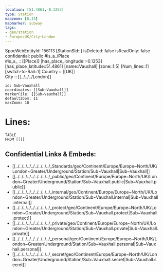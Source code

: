```yaml
---
location: [51.4861,-0.1253] 
type: Station 
mapzoom: [8,15] 
mapmarker: subway 
tags:
- geo/station
- Europe/UK/City~London
---
```

SpocWebEntityId: 156113
[StationSId::] 
isDeleted: false
isReadOnly: false
confidential: public
#is_a_/Place  
#is_a_ :: [[Place]] 
[has_place_longitude::-0.1253] 
[has_place_latitude::51.4861] 
[name::Vauxhall] 
[zone::1.5] 
[Num_lines::1] 
[switch-to-Rail::1] 
Country :: [[UK]]  
City :: [[../../../London]]  


```leaflet
id: Sub~Vauxhall
coordinates: [[Sub~Vauxhall]] 
markerFile: [[Sub~Vauxhall]] 
defaultZoom: 11 
maxZoom: 18
```


# Lines: 
```dataview
TABLE 
FROM [[]] 
```

## Confidential Links & Embeds: 
- [[../../../../../../../../../_Standards/geo/Continent/Europe/Europe~North/UK/London~Greater/Underground/Station/Sub~Vauxhall|Sub~Vauxhall]] 
- [[../../../../../../../../../_public/geo/Continent/Europe/Europe~North/UK/London~Greater/Underground/Station/Sub~Vauxhall.public|Sub~Vauxhall.public]] 
- [[../../../../../../../../../_internal/geo/Continent/Europe/Europe~North/UK/London~Greater/Underground/Station/Sub~Vauxhall.internal|Sub~Vauxhall.internal]] 
- [[../../../../../../../../../_protect/geo/Continent/Europe/Europe~North/UK/London~Greater/Underground/Station/Sub~Vauxhall.protect|Sub~Vauxhall.protect]] 
- [[../../../../../../../../../_private/geo/Continent/Europe/Europe~North/UK/London~Greater/Underground/Station/Sub~Vauxhall.private|Sub~Vauxhall.private]] 
- [[../../../../../../../../../_personal/geo/Continent/Europe/Europe~North/UK/London~Greater/Underground/Station/Sub~Vauxhall.personal|Sub~Vauxhall.personal]] 
- [[../../../../../../../../../_secret/geo/Continent/Europe/Europe~North/UK/London~Greater/Underground/Station/Sub~Vauxhall.secret|Sub~Vauxhall.secret]] 
